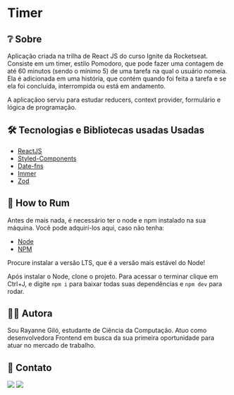 # Timer





## ❔ Sobre

Aplicação criada na trilha de React JS do curso Ignite da Rocketseat. Consiste em um timer, estilo Pomodoro, que pode fazer uma contagem de 
até 60 minutos (sendo o mínimo 5) de uma tarefa na qual o usuário nomeia. Ela é adicionada em uma história, que contém quando foi feita a tarefa
e se ela foi concluída, interrompida ou está em andamento.

A aplicaçãoo serviu para estudar reducers, context provider, formulário e lógica de programação.


## 🛠 Tecnologias e Bibliotecas usadas Usadas

- [ReactJS](https://reactjs.org/)
- [Styled-Components](https://styled-components.com/)
- [Date-fns](https://date-fns.org/)
- [Immer](https://immerjs.github.io/immer/)
- [Zod](https://github.com/colinhacks/zod)

## 🛴 How to Rum

Antes de mais nada, é necessário ter o node e npm instalado na sua máquina. Você pode adquirí-los aqui, caso não tenha:
- [Node](https://nodejs.org/en/)
- [NPM](https://www.npmjs.com/)

Procure instalar a versão LTS, que é a versão mais estável do Node!

Após instalar o Node, clone o projeto. Para acessar o terminar clique em Ctrl+J, e digite `npm i` para baixar todas suas dependências e `npm dev` para rodar.

## 👩🏽 Autora

Sou Rayanne Giló, estudante de Ciência da Computação. Atuo como desenvolvedora Frontend em busca da sua primeira oportunidade para atuar no mercado de trabalho.


## 📱 Contato

<div style="display: inline_block"> 
  <a href="https://instagram.com/raywgs" target="_blank"><img src="https://img.shields.io/badge/-Instagram-%23E4405F?style=for-the-badge&logo=instagram&logoColor=white" target="_blank"></a>   
  <a href="https://www.linkedin.com/in/rayanne-gil%C3%B3-da-silva-994934215/" target="_blank"><img src="https://img.shields.io/badge/-LinkedIn-%230077B5?style=for-the-badge&logo=linkedin&logoColor=white" target="_blank"></a> 

